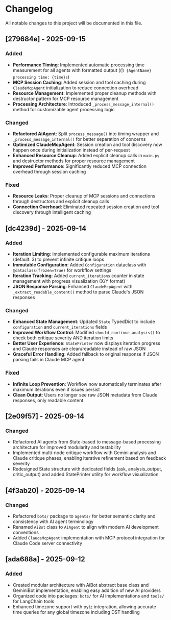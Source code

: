 # Changelog

All notable changes to this project will be documented in this file.

## [279684e] - 2025-09-15

### Added
- **Performance Timing**: Implemented automatic processing time measurement for all agents with formatted output (`⏱️ {AgentName} processing time: {time}s`)
- **MCP Session Caching**: Added session and tool caching during `ClaudeMcpAgent` initialization to reduce connection overhead
- **Resource Management**: Implemented proper cleanup methods with destructor pattern for MCP resource management
- **Processing Architecture**: Introduced `_process_message_internal()` method for customizable agent processing logic

### Changed
- **Refactored AiAgent**: Split `process_message()` into timing wrapper and `_process_message_internal()` for better separation of concerns
- **Optimized ClaudeMcpAgent**: Session creation and tool discovery now happen once during initialization instead of per-request
- **Enhanced Resource Cleanup**: Added explicit cleanup calls in `main.py` and destructor methods for proper resource management
- **Improved Performance**: Significantly reduced MCP connection overhead through session caching

### Fixed
- **Resource Leaks**: Proper cleanup of MCP sessions and connections through destructors and explicit cleanup calls
- **Connection Overhead**: Eliminated repeated session creation and tool discovery through intelligent caching

## [dc4239d] - 2025-09-14

### Added
- **Iteration Limiting**: Implemented configurable maximum iterations (default: 3) to prevent infinite critique loops
- **Immutable Configuration**: Added `Configuration` dataclass with `@dataclass(frozen=True)` for workflow settings
- **Iteration Tracking**: Added `current_iterations` counter in state management with progress visualization (X/Y format)
- **JSON Response Parsing**: Enhanced `ClaudeMcpAgent` with `_extract_readable_content()` method to parse Claude's JSON responses

### Changed
- **Enhanced State Management**: Updated `State` TypedDict to include `configuration` and `current_iterations` fields
- **Improved Workflow Control**: Modified `should_continue_analysis()` to check both critique severity AND iteration limits
- **Better User Experience**: `StatePrinter` now displays iteration progress and Claude responses are clean/readable instead of raw JSON
- **Graceful Error Handling**: Added fallback to original response if JSON parsing fails in Claude MCP agent

### Fixed
- **Infinite Loop Prevention**: Workflow now automatically terminates after maximum iterations even if issues persist
- **Clean Output**: Users no longer see raw JSON metadata from Claude responses, only readable content

## [2e09f57] - 2025-09-14

### Changed
- Refactored AI agents from State-based to message-based processing architecture for improved modularity and testability
- Implemented multi-node critique workflow with Gemini analysis and Claude critique phases, enabling iterative refinement based on feedback severity
- Redesigned State structure with dedicated fields (ask, analysis_output, critic_output) and added StatePrinter utility for workflow visualization

## [4f3ab20] - 2025-09-14

### Changed
- Refactored `bots/` package to `agents/` for better semantic clarity and consistency with AI agent terminology
- Renamed `AiBot` class to `AiAgent` to align with modern AI development conventions
- Added `ClaudeMcpAgent` implementation with MCP protocol integration for Claude Code server connectivity

## [ada688a] - 2025-09-12

### Added
- Created modular architecture with AiBot abstract base class and GeminiBot implementation, enabling easy addition of new AI providers
- Organized code into packages: `bots/` for AI implementations and `tools/` for LangChain tools
- Enhanced timezone support with pytz integration, allowing accurate time queries for any global timezone including DST handling